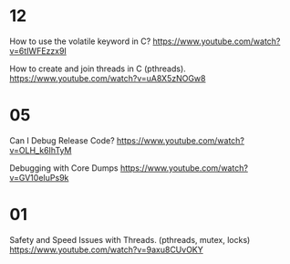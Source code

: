
# 12

How to use the volatile keyword in C? https://www.youtube.com/watch?v=6tIWFEzzx9I

How to create and join threads in C (pthreads). https://www.youtube.com/watch?v=uA8X5zNOGw8

# 05

Can I Debug Release Code? https://www.youtube.com/watch?v=OLH_k6IhTyM

Debugging with Core Dumps https://www.youtube.com/watch?v=GV10eIuPs9k

# 01

Safety and Speed Issues with Threads. (pthreads, mutex, locks) https://www.youtube.com/watch?v=9axu8CUvOKY
